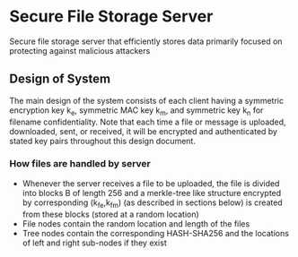 # Secure File Storage Server

Secure file storage server that efficiently stores data primarily focused on protecting against malicious attackers

## Design of System

The main design of the system consists of each client having a symmetric encryption key k<sub>e</sub>, symmetric MAC key k<sub>m</sub>, and symmetric key k<sub>n</sub> for filename confidentiality. Note that each time a file or message is uploaded, downloaded, sent, or received, it will be encrypted and authenticated by stated key pairs throughout this design document.

### How files are handled by server

- Whenever the server receives a file to be uploaded, the file is divided into blocks B of length 256 and a merkle-tree like structure encrypted by corresponding (k<sub>fe</sub>,k<sub>fm</sub>) (as described in sections below) is created from these blocks (stored at a random location)
- File nodes contain the random location and length of the files
- Tree nodes contain the corresponding HASH-SHA256 and the locations of left and right sub-nodes if they exist
